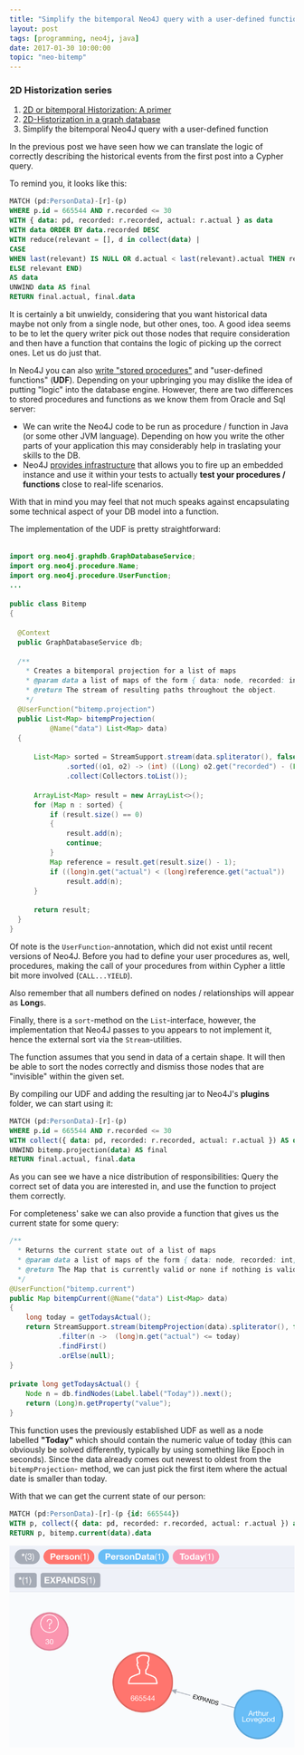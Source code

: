 ```yaml
---
title: "Simplify the bitemporal Neo4J query with a user-defined function"
layout: post
tags: [programming, neo4j, java]
date: 2017-01-30 10:00:00
topic: "neo-bitemp"
---
```


<TopicToc topicId="neo-bitemp" header="2D Historization series" />

### 2D Historization series
1. [2D or bitemporal Historization: A primer][1]
1. [2D-Historization in a graph database][2]
1. Simplify the bitemporal Neo4J query with a user-defined function

In the previous post we have seen how we can translate the logic of
correctly describing the historical events from the first post into a Cypher query.

To remind you, it looks like this:

```sql
MATCH (pd:PersonData)-[r]-(p) 
WHERE p.id = 665544 AND r.recorded <= 30
WITH { data: pd, recorded: r.recorded, actual: r.actual } as data
WITH data ORDER BY data.recorded DESC
WITH reduce(relevant = [], d in collect(data) | 
CASE 
WHEN last(relevant) IS NULL OR d.actual < last(relevant).actual THEN relevant+d 
ELSE relevant END) 
AS data
UNWIND data AS final 
RETURN final.actual, final.data
```

It is certainly a bit unwieldy, considering that you want historical data 
maybe not only from a single node, but other ones, too.
A good idea seems to be to let the query writer pick out those nodes that require
consideration and then have a function that contains the logic of picking up
the correct ones. Let us do just that.

In Neo4J you can also [write "stored procedures"][3] and "user-defined functions" (**UDF**).
Depending on your upbringing you may dislike the idea of putting "logic" into the
database engine. However, there are two differences to stored procedures and functions
as we know them from Oracle and Sql server:

* We can write the Neo4J code to be run as procedure / function in Java 
  (or some other JVM language). Depending on how you write the other parts
  of your application this may considerably help in traslating your skills to the
  DB.
* Neo4J [provides infrastructure][4] that allows you to fire up an embedded instance
  and use it within your tests to actually **test your procedures / functions**
  close to real-life scenarios.

With that in mind you may feel that not much speaks against encapsulating some
technical aspect of your DB model into a function.

The implementation of the UDF is pretty straightforward:

``` java

import org.neo4j.graphdb.GraphDatabaseService;
import org.neo4j.procedure.Name;
import org.neo4j.procedure.UserFunction;
...

public class Bitemp
{

  @Context
  public GraphDatabaseService db;

  /**
    * Creates a bitemporal projection for a list of maps
    * @param data a list of maps of the form { data: node, recorded: int, actual: int }
    * @return The stream of resulting paths throughout the object.
    */
  @UserFunction("bitemp.projection")
  public List<Map> bitempProjection(
          @Name("data") List<Map> data)
  {

      List<Map> sorted = StreamSupport.stream(data.spliterator(), false)
              .sorted((o1, o2) -> (int) ((Long) o2.get("recorded") - (Long) o1.get("recorded")))
              .collect(Collectors.toList());

      ArrayList<Map> result = new ArrayList<>();
      for (Map n : sorted) {
          if (result.size() == 0)
          {
              result.add(n);
              continue;
          }
          Map reference = result.get(result.size() - 1);
          if ((long)n.get("actual") < (long)reference.get("actual"))
              result.add(n);
      }

      return result;
  }
}
```

Of note is the  `UserFunction`-annotation, which did not exist until recent
versions of Neo4J.
Before you had to define your user procedures as, well, procedures, making the
call of your procedures from within Cypher a little bit more involved (`CALL...YIELD`).

Also remember that all numbers defined on nodes / relationships will appear as 
**Long**s.

Finally, there is a `sort`-method on the `List`-interface, however, the implementation
that Neo4J passes to you appears to not implement it, hence the external sort
via the `Stream`-utilities.

The function assumes that you send in data of a certain shape. It will then
be able to sort the nodes correctly and dismiss those nodes that are "invisible"
within the given set.

By compiling our UDF and adding the resulting jar to Neo4J's **plugins** folder,
we can start using it:

``` sql
MATCH (pd:PersonData)-[r]-(p) 
WHERE p.id = 665544 AND r.recorded <= 30
WITH collect({ data: pd, recorded: r.recorded, actual: r.actual }) AS data
UNWIND bitemp.projection(data) AS final
RETURN final.actual, final.data
``` 

As you can see we have a nice distribution of responsibilities:
Query the correct set of data you are interested in, and use the function
to project them correctly.

For completeness' sake we can also provide a function that gives us the current
state for some query:

``` java
/**
  * Returns the current state out of a list of maps
  * @param data a list of maps of the form { data: node, recorded: int, actual: int }
  * @return The Map that is currently valid or none if nothing is valid right now.
  */
@UserFunction("bitemp.current")
public Map bitempCurrent(@Name("data") List<Map> data)
{
    long today = getTodaysActual();
    return StreamSupport.stream(bitempProjection(data).spliterator(), false)
            .filter(n ->  (long)n.get("actual") <= today)
            .findFirst()
            .orElse(null);
}

private long getTodaysActual() {
    Node n = db.findNodes(Label.label("Today")).next();
    return (Long)n.getProperty("value");
}
```

This function uses the previously established UDF as well as a node labelled
**"Today"** which should contain the numeric value of today (this can obviously
be solved differently, typically by using something like Epoch in seconds).
Since the data already comes out newest to oldest from the `bitempProjection`-
method, we can just pick the first item where the actual date is smaller than
today.

With that we can get the current state of our person:

```sql
MATCH (pd:PersonData)-[r]-(p {id: 665544})
WITH p, collect({ data: pd, recorded: r.recorded, actual: r.actual }) as data
RETURN p, bitemp.current(data).data
```

![](/assets/2DHistory6.png)


[1]: /2016/12/18/2d-or-bitemporal-historization-a-primer
[2]: /2017/01/27/2d-historization-in-a-graph-database
[3]: http://neo4j.com/docs/developer-manual/current/extending-neo4j/procedures/
[4]: http://neo4j.com/docs/developer-manual/current/extending-neo4j/procedures/#_writing_integration_tests